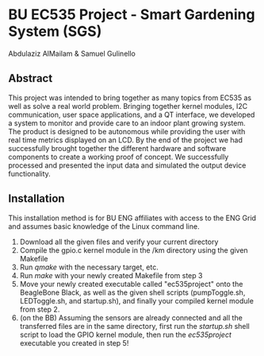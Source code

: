 # BU EC535 Project - Smart Gardening System (SGS)
Abdulaziz AlMailam & Samuel Gulinello

## Abstract

This project was intended to bring together as many topics from EC535 as well as solve a real world problem. Bringing together kernel modules, I2C communication, user space applications, and a QT interface, we developed a system to monitor and provide care to an indoor plant growing system. The product is designed to be autonomous while providing the user with real time metrics displayed on an LCD. By the end of the project we had successfully brought together the different hardware and software components to create a working proof of concept. We successfully processed and presented the input data and simulated the output device functionality.


## Installation
This installation method is for BU ENG affiliates with access to the ENG Grid and assumes basic knowledge of the Linux command line.

1. Download all the given files and verify your current directory
2. Compile the gpio.c kernel module in the /km directory using the given Makefile
4. Run *qmake* with the necessary target, etc.
5. Run *make* with your newly created Makefile from step 3
6. Move your newly created executable called "ec535project" onto the BeagleBone Black, as well as the given shell scripts (pumpToggle.sh, LEDToggle.sh, and startup.sh), and finally your compiled kernel module from step 2.
7. (on the BB) Assuming the sensors are already connected and all the transferred files are in the same directory, first run the *startup.sh* shell script to load the GPIO kernel module, then run the *ec535project* executable you created in step 5!
